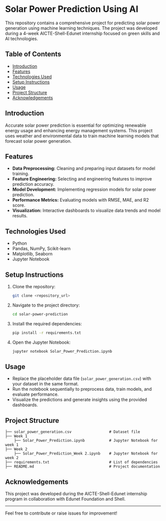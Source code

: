 
# Solar Power Prediction Using AI

This repository contains a comprehensive project for predicting solar power generation using machine learning techniques. 
The project was developed during a 4-week AICTE-Shell-Edunet internship focused on green skills and AI technologies.

## Table of Contents
- [Introduction](#introduction)
- [Features](#features)
- [Technologies Used](#technologies-used)
- [Setup Instructions](#setup-instructions)
- [Usage](#usage)
- [Project Structure](#project-structure)
- [Acknowledgements](#acknowledgements)

## Introduction
Accurate solar power prediction is essential for optimizing renewable energy usage and enhancing energy management systems. 
This project uses weather and environmental data to train machine learning models that forecast solar power generation. 

## Features
- **Data Preprocessing:** Cleaning and preparing input datasets for model training.
- **Feature Engineering:** Selecting and engineering features to improve prediction accuracy.
- **Model Development:** Implementing regression models for solar power prediction.
- **Performance Metrics:** Evaluating models with RMSE, MAE, and R2 score.
- **Visualization:** Interactive dashboards to visualize data trends and model results.

## Technologies Used
- Python
- Pandas, NumPy, Scikit-learn
- Matplotlib, Seaborn
- Jupyter Notebook

## Setup Instructions
1. Clone the repository:
   ```bash
   git clone <repository_url>
   ```
2. Navigate to the project directory:
   ```bash
   cd solar-power-prediction
   ```
3. Install the required dependencies:
   ```bash
   pip install -r requirements.txt
   ```
4. Open the Jupyter Notebook:
   ```bash
   jupyter notebook Solar_Power_Prediction.ipynb
   ```

## Usage
- Replace the placeholder data file (`solar_power_generation.csv`) with your dataset in the same format.
- Run the notebook sequentially to preprocess data, train models, and evaluate performance.
- Visualize the predictions and generate insights using the provided dashboards.

## Project Structure
```
├── solar_power_generation.csv                 # Dataset file
├── Week 1
    ├── Solar_Power_Prediction.ipynb           # Jupyter Notebook for week 1
├── Week 2
    ├── Solar_Power_Prediction_Week 2.ipynb    # Jupyter Notebook for week 2
├── requirements.txt                           # List of dependencies
├── README.md                                  # Project documentation
```

## Acknowledgements
This project was developed during the AICTE-Shell-Edunet internship program in collaboration with Edunet Foundation and Shell.

---
Feel free to contribute or raise issues for improvement!
